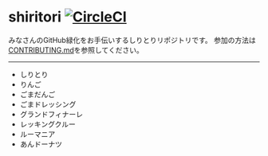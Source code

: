 # shiritori [![CircleCI](https://circleci.com/gh/laco0416/shiritori/tree/master.svg?style=svg)](https://circleci.com/gh/laco0416/shiritori/tree/master)

みなさんのGitHub緑化をお手伝いするしりとりリポジトリです。
参加の方法は[CONTRIBUTING.md](CONTRIBUTING.md)を参照してください。

----

* しりとり
* りんご
* ごまだんご
* ごまドレッシング
* グランドフィナーレ
* レッキングクルー
* ルーマニア
* あんドーナツ
